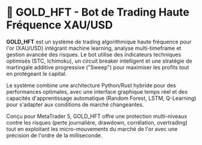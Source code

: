 ﻿# 🤖 GOLD_HFT - Bot de Trading Haute Fréquence XAU/USD

**GOLD_HFT** est un système de trading algorithmique haute fréquence pour l'or (XAU/USD) intégrant machine learning, analyse multi-timeframe et gestion avancée des risques. Le bot utilise des indicateurs techniques optimisés (STC, Ichimoku), un circuit breaker intelligent et une stratégie de martingale additive progressive (\"Sweep\") pour maximiser les profits tout en protégeant le capital.

Le système combine une architecture Python/Rust hybride pour des performances optimales, avec une interface graphique temps réel et des capacités d'apprentissage automatique (Random Forest, LSTM, Q-Learning) pour s'adapter aux conditions de marché changeantes.

Conçu pour MetaTrader 5, GOLD_HFT offre une protection multi-niveaux contre les risques (perte journalière, drawdown, corrélation, overtrading) tout en exploitant les micro-mouvements du marché de l'or avec une précision de l'ordre de la milliseconde.
